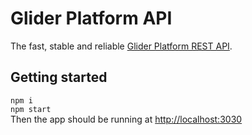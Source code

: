 # Glider Platform API

The fast, stable and reliable [Glider Platform REST API](https://github.com/rodonguyen/gliderA). 

## Getting started

`npm i`  
`npm start`  
Then the app should be running at [http://localhost:3030](http://localhost:3030)
